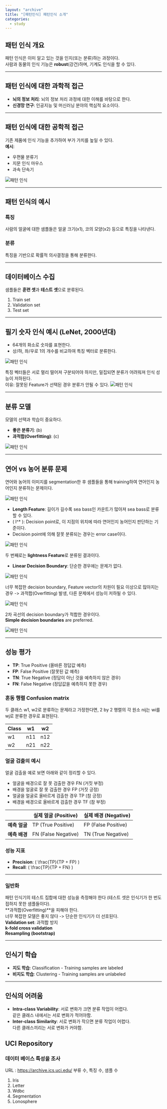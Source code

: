 ```yaml
---
layout: "archive"
title: "[패턴인식] 패턴인식 소개"
categories:
  - study
---
```


## 패턴 인식 개요
패턴 인식은 이미 알고 있는 것을 인지(또는 분류)하는 과정이다.  
사람과 동물의 인식 기능은 **robust**(강건)하며, 기계도 인식을 할 수 있다.

---

## 패턴 인식에 대한 과학적 접근
- **뇌의 정보 처리**: 뇌의 정보 처리 과정에 대한 이해를 바탕으로 한다.
- **신경망 연구**: 인공지능 및 머신러닝 분야의 핵심적 요소이다.

---

## 패턴 인식에 대한 공학적 접근
기존 제품에 인식 기능을 추가하여 부가 가치를 높일 수 있다.  
**예시**: 
- 우편물 분류기
- 지문 인식 마우스
- 과속 단속기

<img src="/assets/images/study2_img1.png" alt="패턴 인식">

---

## 패턴 인식의 예시
### 특징
사람의 얼굴에 대한 샘플들은 얼굴 크기(x1), 코의 모양(x2) 등으로 특징을 나타낸다.  

### 분류
특징을 기반으로 확률적 의사결정을 통해 분류한다.

---

## 데이터베이스 수집
샘플들은 **훈련 셋**과 **테스트 셋**으로 분류된다.
1. Train set
2. Validation set
3. Test set

---

## 필기 숫자 인식 예시 (LeNet, 2000년대)
- 64개의 화소로 숫자를 표현한다.
- 상/하, 좌/우로 1의 개수를 비교하여 특징 벡터로 분류한다.

<img src="/assets/images/study2_img2.png" alt="패턴 인식">

특징 벡터들은 서로 멀리 떨어져 구분되어야 하지만, 밀집되면 분류가 어려워져 인식 성능이 저하된다.  
이유: 잘못된 Feature가 선택된 경우 분류가 안될 수 있다.
<img src="/assets/images/study2_img3.png" alt="패턴 인식">

---

## 분류 모델
모델의 선택과 학습이 중요하다.
- **좋은 분류기**: (b)
- **과적합(Overfitting)**: (c)

<img src="/assets/images/study2_img4.png" alt="패턴 인식">

---

## 연어 vs 농어 분류 문제
연어와 농어의 이미지를 segmentation한 후 샘플들을 통해 training하여 연어인지 농어인지 분류하는 문제이다.

<img src="/assets/images/study2_img5.png" alt="패턴 인식">

- **Length Feature**: 길이가 길수록 sea bass인 카운트가 많아져 sea bass로 분류할 수 있다.
- \( l^* \): Decision point로, 이 지점의 위치에 따라 연어인지 농어인지 판단하는 기준이다. 
- Decision point에 의해 잘못 분류되는 경우는 error case이다.

<img src="/assets/images/study2_img6.png" alt="패턴 인식">

두 번째로는 **lightness Feature**로 분류된 결과이다. 

- **Linear Decision Boundary**: 단순한 경우에는 문제가 없다.

<img src="/assets/images/study2_img7.png" alt="패턴 인식">

너무 복잡한 decision boundary, Feature vector의 차원이 필요 이상으로 많아지는 경우 -> 과적합(Overfitting) 발생, 다른 문제에서 성능이 저하될 수 있다.

<img src="/assets/images/study2_img8.png" alt="패턴 인식">

2차 곡선의 decision boundary가 적합한 경우이다.  
**Simple decision boundaries** are preferred.

<img src="/assets/images/study2_img9.png" alt="패턴 인식">

---

## 성능 평가
- **TP**: True Positive (올바른 정답값 예측)
- **FP**: False Positive (잘못된 값 예측)
- **TN**: True Negative (정답이 아닌 것을 예측하지 않은 경우)
- **FN**: False Negative (정답값을 예측하지 못한 경우)

### 혼동 행렬 Confusion matrix 
두 클래스 w1, w2로 분류하는 문제라고 가정한다면,
2 by 2 행렬의 각 원소 nij는 wi를 wj로 분류한 경우로 표현된다.

| Class  |   w1   |   w2   |
|--------|--------|--------|
|   w1   |   n11  |   n12  |
|   w2   |   n21  |   n22  |

### 얼굴 검출의 예시
얼굴 검출을 예로 보면 아래와 같이 정리할 수 있다. 
- 얼굴을 배경으로 잘 못 검출한 경우 FN (거짓 부정)  
- 배경을 얼굴로 잘 못 검출한 경우 FP (거짓 긍정)
- 얼굴을 얼굴로 올바르게 검출한 경우 TP (참 긍정)
- 배경을 배경으로 올바르게 검출한 경우 TF (참 부정)

|                | 실제 얼굴 (Positive) | 실제 배경 (Negative) |
|----------------|----------------------|-----------------------|
| **예측 얼굴**   | TP (True Positive)   | FP (False Positive)   |
| **예측 배경**   | FN (False Negative)  | TN (True Negative)    |


### 성능 지표
- **Precision**: \( \frac{TP}{TP + FP} \)
- **Recall**: \( \frac{TP}{TP + FN} \)

---

### 일반화
패턴 인식기의 테스트 집합에 대한 성능을 측정해야 한다 (테스트 셋은 인식기가 한 번도 접하지 못한 샘플들이다).  
**과적합(Overfitting)**을 피해야 한다.  
너무 복잡한 모델은 좋지 않다 -> 단순한 인식기가 더 선호된다.  
**Validation set**: 과적합 방지  
**k-fold cross validation**  
**Resampling (bootstrap)** 

---

## 인식기 학습
- **지도 학습**: Classification - Training samples are labeled
- **비지도 학습**: Clustering - Training samples are unlabeled

---

## 인식의 어려움
- **Intra-class Variability**: 서로 변화가 크면 분류 작업이 어렵다.  
같은 클래스 내에서는 서로 변화가 적어야함. 
- **Inter-class Similarity**: 서로 변화가 작으면 분류 작업이 어렵다.  
다른 클래스끼리는 서로 변화가 커야함.

## UCI Repository 

### 데이터 베이스 특성을 조사
URL : https://archive.ics.uci.edu/
부류 수, 특징 수, 샘플 수
1. Iris 
2. Letter
3. Wdbc
4. Segmentation
5. Lonosphere
